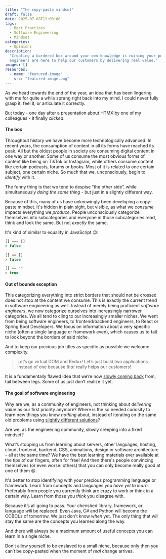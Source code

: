 ```yaml
---
title: "The copy-paste mindset"
draft: false
date: 2025-07-08T12:00:00
tags:
  - Best Practices
  - Software Engineering
  - Mindset
categories:
  - Opinions
description:
  "Creating a bordered box around your own knowledge is ruining your potential. Screw job titles, we
  engineers are here to help our customers by delivering real value."
images: []
resources:
  - name: "featured-image"
    src: "featured-image.png"
---
```


<!--more-->

As we head towards the end of the year, an idea that has been lingering with me for quite a while
sprang right back into my mind. I could never fully grasp it, feel it, or articulate it correctly.

But today - one day after a presentation about HTMX by one of my colleagues - it finally _clicked_.

#### The box

Throughout history we have become more technologically advanced. In recent years, the consumption of
content in all its forms have reached its peak. All but the oldest people in society are consuming
digital content in one way or another. Some of us consume the most obvious forms of content like
being on TikTok or Instagram, while others consume content like certain podcasts, forums or books.
Most of it is related to one certain subject, one certain niche. So much that we, unconsciously,
begin to _identify_ with it.

The funny thing is that we tend to despise “the other side”, while simultaneously _doing the same
thing_ - but just in a slightly different way.

Because of this, many of us have unknowingly been developing a copy-paste mindset. It's hidden in
plain sight, but visible, as what we _consume_ impacts everything we _produce_. People unconsciously
categorize themselves into subcategories and everyone in those subcategories read, think and look
the same. But not _exactly_ the same.

It's kind of similar to equality in JavaScript :wink::

```javascript
[] === []
> false

[] == []
> false

[] == ""
> true
```

#### Out of bounds exception

This categorizing everything into strict borders that should not be crossed does not stop at the
content we consume. This is exactly the current trend in software engineering as well. Instead of
merely being proficient _software engineers_, we now categorize ourselves into increasingly narrower
categories. We all tend to cling to our increasingly smaller niches. We went from being software
engineers, to frontend/backend engineers, to React or Spring Boot Developers. We focus on
information about a very specific niche (often a single language or framework even), which causes us
to fail to look beyond the borders of said niche.

And to keep our precious job titles as specific as possible we welcome complexity.

> Let’s go virtual DOM and Redux! Let’s just build two applications instead of one because _that_
> really helps our customers!

It is a fundamentally flawed idea that we’re now [slowly coming back](https://htmx.org/) from, tail
between legs. Some of us just don't realize it yet.

#### The goal of software engineering

Why are we, as a community of engineers, not thinking about _delivering value_ as our first priority
anymore? Where is the so needed curiosity to learn new things you know _nothing_ about, instead of
iterating on the same old problems using
[slightly different solutions](https://dayssincelastjavascriptframework.com/)?

Are we, as the engineering community, slowly creeping into a fixed mindset?

What’s stopping us from learning about servers, other languages, hosting, cloud, frontend, backend,
CSS, animations, design or software architecture - all at the same time? We have the best learning
materials ever available at the tips of our fingers, often for free! And then there's people
convincing themselves (or even worse: others) that you can only become really good at one of them
:laughing:.

It's better to stop identifying with your precious programming language or framework. Learn from
concepts and languages you _have yet to learn_. Preferably from people you currently think are crazy
to work or think in a certain way. Learn from those you _think_ you disagree with.

Because it’s all going to pass. Your cherished library, framework, or language _will_ be replaced.
Even Java, C# and Python will become the COBOLs of tomorrow. We just don't know _when_ yet. The only
thing that will stay the same are the concepts you learned along the way.

And there will always be a maximum amount of useful concepts you can learn in a single niche.

Don’t allow yourself to be enslaved to a small niche, because only then you can’t be copy-pasted
when the moment of _real_ change arrives.
